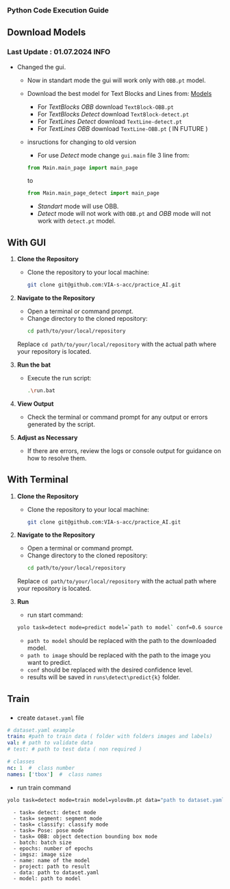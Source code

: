 ### Python Code Execution Guide

## Download Models 

### Last Update : 01.07.2024 INFO 
- Changed the gui.
   - Now in standart mode the gui will work only  with `OBB.pt` model.
   - Download the best model for Text Blocks and Lines from: [Models](https://disk.yandex.ru/d/xP_VxJ5_Kd4cVA)
      - For *TextBlocks OBB* download `TextBlock-OBB.pt`
      - For *TextBlocks Detect* download `TextBlock-detect.pt`
      - For *TextLines Detect* download `TextLine-detect.pt`
      - For *TextLines OBB* download `TextLine-OBB.pt` ( IN FUTURE )

   - insructions for changing to old version

      - For use *Detect* mode change `gui.main` file 3 line from:
      
      ```python
      from Main.main_page import main_page
      ```
      to 
      ```python
      from Main.main_page_detect import main_page
      ```

      - *Standart* mode will use OBB.
      - *Detect* mode will not work with `OBB.pt` and *OBB* mode will not work with `detect.pt` model.


## With GUI

1. **Clone the Repository**
   - Clone the repository to your local machine:
     ```bash
     git clone git@github.com:VIA-s-acc/practice_AI.git
     ```

2. **Navigate to the Repository**
   - Open a terminal or command prompt.
   - Change directory to the cloned repository:
     ```bash
     cd path/to/your/local/repository
     ```
   Replace `cd path/to/your/local/repository` with the actual path where your repository is located.

3. **Run the bat**
   - Execute the run script:
     ```bash
     .\run.bat
     ```

4. **View Output**
   - Check the terminal or command prompt for any output or errors generated by the script.

5. **Adjust as Necessary**
   - If there are errors, review the logs or console output for guidance on how to resolve them.

## With Terminal

1. **Clone the Repository**
   - Clone the repository to your local machine:
     ```bash
     git clone git@github.com:VIA-s-acc/practice_AI.git
     ```

2. **Navigate to the Repository**
   - Open a terminal or command prompt.
   - Change directory to the cloned repository:
     ```bash
     cd path/to/your/local/repository
     ```
   Replace `cd path/to/your/local/repository` with the actual path where your repository is located.

3. **Run**
   - run start command:
   ```bash
   yolo task=detect mode=predict model=`path to model` conf=0.6 source=`path to image` line_width=5 save_txt=true       
   ```
   - `path to model` should be replaced with the path to the downloaded model.
   - `path to image` should be replaced with the path to the image you want to predict.
   - `conf` should be replaced with the desired confidence level.
   - results will be saved in `runs\detect\predict{k}` folder.


## Train 

###

   - create `dataset.yaml` file
   ```yaml
   # dataset.yaml example
   train: #path to train data ( folder with folders images and labels)
   val: # path to validate data
   # test: # path to test data ( non required )

   # classes
   nc: 1  #  class number
   names: ['tbox']  #  class names
   ```
   - run train command
   ```bash
   yolo task=detect mode=train model=yolov8m.pt data="path to dataset.yaml" epochs=10 imgsz=640 batch=8 project=(path to result) name="name"  
   ```
      - task= detect: detect mode
      - task= segment: segment mode
      - task= classify: classify mode
      - task= Pose: pose mode
      - task= OBB: object detection bounding box mode
      - batch: batch size
      - epochs: number of epochs
      - imgsz: image size
      - name: name of the model
      - project: path to result
      - data: path to dataset.yaml
      - model: path to model


